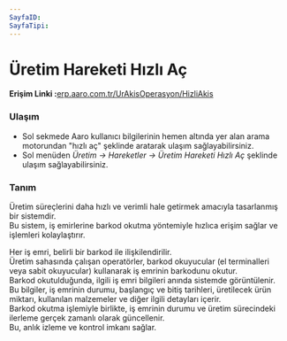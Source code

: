 ```yaml
---
SayfaID: 
SayfaTipi: 
---
```


# Üretim Hareketi Hızlı Aç

**Erişim Linki :**[erp.aaro.com.tr/UrAkisOperasyon/HizliAkis](erp.aaro.com.tr/UrAkisOperasyon/HizliAkis)

### Ulaşım

- Sol sekmede Aaro kullanıcı bilgilerinin hemen altında yer alan arama motorundan "hızlı aç" şeklinde aratarak ulaşım sağlayabilirsiniz.
- Sol menüden *Üretim -> Hareketler -> Üretim Hareketi Hızlı Aç* şeklinde ulaşım sağlayabilirsiniz. 

### Tanım

Üretim süreçlerini daha hızlı ve verimli hale getirmek amacıyla tasarlanmış bir sistemdir.  
Bu sistem, iş emirlerine barkod okutma yöntemiyle hızlıca erişim sağlar ve işlemleri kolaylaştırır.

Her iş emri, belirli bir barkod ile ilişkilendirilir.  
Üretim sahasında çalışan operatörler, barkod okuyucular (el terminalleri veya sabit okuyucular) kullanarak iş emrinin barkodunu okutur.  
Barkod okutulduğunda, ilgili iş emri bilgileri anında sistemde görüntülenir.  
Bu bilgiler, iş emrinin durumu, başlangıç ve bitiş tarihleri, üretilecek ürün miktarı, kullanılan malzemeler ve diğer ilgili detayları içerir.  
Barkod okutma işlemiyle birlikte, iş emrinin durumu ve üretim sürecindeki ilerleme gerçek zamanlı olarak güncellenir.  
Bu, anlık izleme ve kontrol imkanı sağlar.
